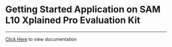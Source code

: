 # Getting Started Application on SAM L10 Xplained Pro Evaluation Kit

-----

[Click Here](https://onlinedocs.microchip.com/v2/keyword-lookup?keyword=SAM_L10_XPRO_GETTING_STARTED&redirect=true) to view documentation
